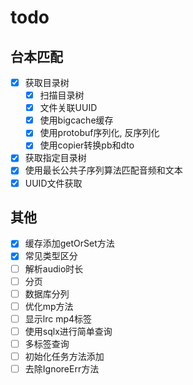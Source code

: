 # todo

## 台本匹配
  - [x] 获取目录树
    - [x] 扫描目录树
    - [x] 文件关联UUID
    - [x] 使用bigcache缓存
    - [x] 使用protobuf序列化, 反序列化
    - [x] 使用copier转换pb和dto
  - [x] 获取指定目录树
  - [x] 使用最长公共子序列算法匹配音频和文本
  - [x] UUID文件获取

## 其他
- [x] 缓存添加getOrSet方法
- [x] 常见类型区分
- [ ] 解析audio时长
- [ ] 分页
- [ ] 数据库分列
- [ ] 优化mp方法
- [ ] 显示lrc mp4标签
- [ ] 使用sqlx进行简单查询
- [ ] 多标签查询
- [ ] 初始化任务方法添加
- [ ] 去除IgnoreErr方法
